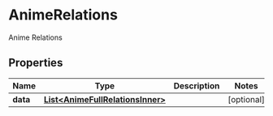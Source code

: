 

# AnimeRelations

Anime Relations

## Properties

| Name | Type | Description | Notes |
|------------ | ------------- | ------------- | -------------|
|**data** | [**List&lt;AnimeFullRelationsInner&gt;**](AnimeFullRelationsInner.md) |  |  [optional] |



